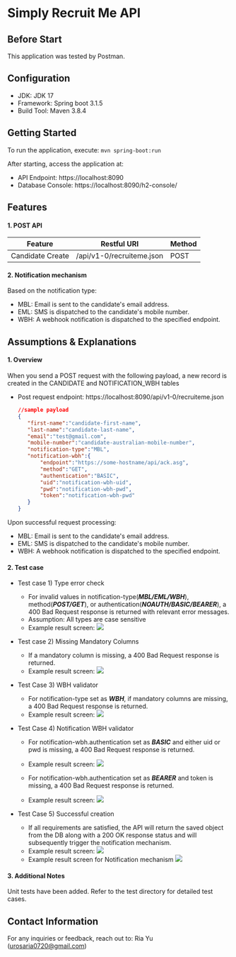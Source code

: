 # Simply Recruit Me API 

## Before Start
This application was tested by Postman.

## Configuration
* JDK: JDK 17
* Framework: Spring boot 3.1.5
* Build Tool: Maven 3.8.4

## Getting Started
To run the application, execute:
`mvn spring-boot:run`

After starting, access the application at:
- API Endpoint: https://localhost:8090
- Database Console: https://localhost:8090/h2-console/

## Features
#### 1. POST API
| Feature          | Restful URI                | Method |
|------------------|----------------------------|--------|
| Candidate Create | /api/v1-0/recruiteme.json  | POST   |

#### 2. Notification mechanism
Based on the notification type:
- MBL: Email is sent to the candidate's email address.
- EML: SMS is dispatched to the candidate's mobile number.
- WBH: A webhook notification is dispatched to the specified endpoint.

## Assumptions & Explanations
#### 1. Overview  
When you send a POST request with the following payload, a new record is created in the CANDIDATE and NOTIFICATION_WBH tables
- Post request endpoint: https://localhost:8090/api/v1-0/recruiteme.json
  ```json
  //sample payload 
  {
     "first-name":"candidate-first-name",
     "last-name":"candidate-last-name",
     "email":"test@gmail.com",
     "mobile-number":"candidate-australian-mobile-number",
     "notification-type":"MBL",
     "notification-wbh":{
         "endpoint":"https://some-hostname/api/ack.asg",
         "method":"GET",
         "authentication":"BASIC",
         "uid":"notification-wbh-uid",
         "pwd":"notification-wbh-pwd",
         "token":"notification-wbh-pwd"
     }
  }
Upon successful request processing:
- MBL: Email is sent to the candidate's email address.
- EML: SMS is dispatched to the candidate's mobile number.
- WBH: A webhook notification is dispatched to the specified endpoint.

#### 2. Test case
- Test case 1) Type error check
    - For invalid values in notification-type(_**MBL/EML/WBH**_), method(**_POST/GET_**), or authentication(**_NOAUTH/BASIC/BEARER_**), a 400 Bad Request response is returned with relevant error messages.
    - Assumption: All types are case sensitive
    - Example result screen:
  ![](TestCase1.png)
     
- Test case 2) Missing Mandatory Columns
  - If a mandatory column is missing, a 400 Bad Request response is returned.
  - Example result screen:
  ![](TestCase2.png)
     
- Test Case 3) WBH validator
  - For notification-type set as _**WBH**_, if mandatory columns are missing, a 400 Bad Request response is returned.
  - Example result screen:
  ![](TestCase3.png)
   
- Test Case 4) Notification WBH validator 
  - For notification-wbh.authentication set as _**BASIC**_ and either uid or pwd is missing, a 400 Bad Request response is returned.
  - Example result screen:
  ![](TestCase4.png)

  - For notification-wbh.authentication set as **_BEARER_** and token is missing, a 400 Bad Request response is returned.
  - Example result screen:
  ![](TestCase4-2.png)

- Test Case 5) Successful creation
  - If all requirements are satisfied, the API will return the saved object from the DB along with a 200 OK response status and will subsequently trigger the notification mechanism.
  - Example result screen:
  ![](TestCase5.png)
  - Example result screen for Notification mechanism
  ![](TestCase5-2.png)
     
#### 3. Additional Notes  
Unit tests have been added. Refer to the test directory for detailed test cases.

## Contact Information
For any inquiries or feedback, reach out to:
Ria Yu (urosaria0720@gmail.com)
